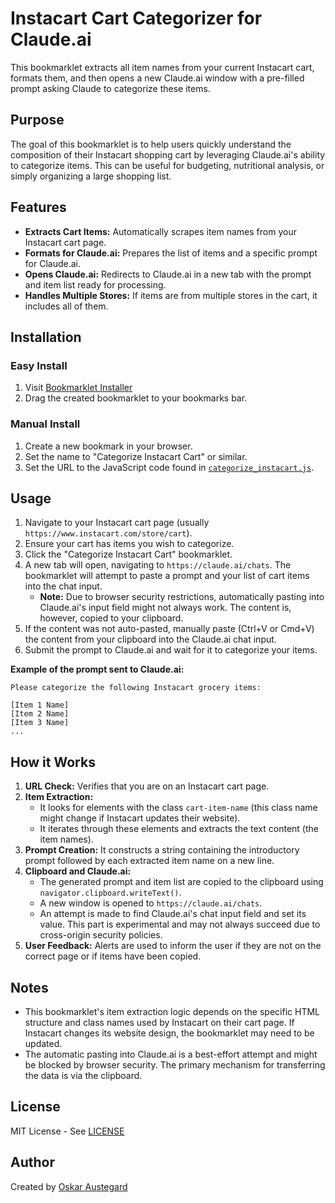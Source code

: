 # Instacart Cart Categorizer for Claude.ai

This bookmarklet extracts all item names from your current Instacart cart, formats them, and then opens a new Claude.ai window with a pre-filled prompt asking Claude to categorize these items.

## Purpose

The goal of this bookmarklet is to help users quickly understand the composition of their Instacart shopping cart by leveraging Claude.ai's ability to categorize items. This can be useful for budgeting, nutritional analysis, or simply organizing a large shopping list.

## Features

-   **Extracts Cart Items:** Automatically scrapes item names from your Instacart cart page.
-   **Formats for Claude.ai:** Prepares the list of items and a specific prompt for Claude.ai.
-   **Opens Claude.ai:** Redirects to Claude.ai in a new tab with the prompt and item list ready for processing.
-   **Handles Multiple Stores:** If items are from multiple stores in the cart, it includes all of them.

## Installation

### Easy Install
1. Visit [Bookmarklet Installer](https://austegard.com/web-utilities/bookmarklet-installer.html?bookmarklet=categorize_instacart.js)
2. Drag the created bookmarklet to your bookmarks bar.

### Manual Install
1. Create a new bookmark in your browser.
2. Set the name to "Categorize Instacart Cart" or similar.
3. Set the URL to the JavaScript code found in [`categorize_instacart.js`](https://github.com/oaustegard/bookmarklets/blob/main/categorize_instacart.js).

## Usage

1.  Navigate to your Instacart cart page (usually `https://www.instacart.com/store/cart`).
2.  Ensure your cart has items you wish to categorize.
3.  Click the "Categorize Instacart Cart" bookmarklet.
4.  A new tab will open, navigating to `https://claude.ai/chats`. The bookmarklet will attempt to paste a prompt and your list of cart items into the chat input.
    *   **Note:** Due to browser security restrictions, automatically pasting into Claude.ai's input field might not always work. The content is, however, copied to your clipboard.
5.  If the content was not auto-pasted, manually paste (Ctrl+V or Cmd+V) the content from your clipboard into the Claude.ai chat input.
6.  Submit the prompt to Claude.ai and wait for it to categorize your items.

**Example of the prompt sent to Claude.ai:**

```
Please categorize the following Instacart grocery items:

[Item 1 Name]
[Item 2 Name]
[Item 3 Name]
...
```

## How it Works

1.  **URL Check:** Verifies that you are on an Instacart cart page.
2.  **Item Extraction:**
    *   It looks for elements with the class `cart-item-name` (this class name might change if Instacart updates their website).
    *   It iterates through these elements and extracts the text content (the item names).
3.  **Prompt Creation:** It constructs a string containing the introductory prompt followed by each extracted item name on a new line.
4.  **Clipboard and Claude.ai:**
    *   The generated prompt and item list are copied to the clipboard using `navigator.clipboard.writeText()`.
    *   A new window is opened to `https://claude.ai/chats`.
    *   An attempt is made to find Claude.ai's chat input field and set its value. This part is experimental and may not always succeed due to cross-origin security policies.
5.  **User Feedback:** Alerts are used to inform the user if they are not on the correct page or if items have been copied.

## Notes

-   This bookmarklet's item extraction logic depends on the specific HTML structure and class names used by Instacart on their cart page. If Instacart changes its website design, the bookmarklet may need to be updated.
-   The automatic pasting into Claude.ai is a best-effort attempt and might be blocked by browser security. The primary mechanism for transferring the data is via the clipboard.

## License

MIT License - See [LICENSE](https://github.com/oaustegard/bookmarklets/blob/main/LICENSE)

## Author

Created by [Oskar Austegard](https://austegard.com)
